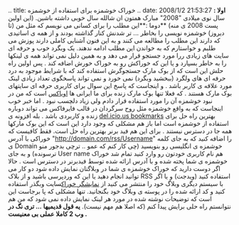.. title: خوراک خوشمزه برای استفاده از خوشمزه .. date: 2008/1/2 21:53:27
**اولا :** سال نوی میلادی "2008" مبارک همتون ان شالله سال خوبی داشته
باشین. (این اولین پست 2008 ی منه) **دوما :**این مطلب را برای کسانی می
نویسم که مثل من (تا دیروز) خوشمزه نویسی را بخاطر ... تر شدنش کنار گذاشته
بودند و از همه ی اساتیدی که دارند این مطلب را مطالعه می کنند و به این
فنون آشنایی کاملی دارند پوزش می طلبم و خواستارم که به خواندن این مطلب
ادامه ندهند. یک وبگرد خوب و حرفه ای سایت های زیادی ررا مورد جستجو قرار
می دهد و به همین دلیل نمی تواند همه ی لینکها را به خاطر بسپارد و یا این
که خوراکش رو به خوراک خورش اضافه کند . پس اولین راه حلش این است که از
بوک مارک جستجوگرش استفاده کند که با شرایط موجود به درد حرفه ای های ولگرد
(ببخشید وبگرد) نمی خورد و نمی تواند پاسخگوی تعداد زیادی لینک مورد علاقه
ی کاربر باشد . و اینجاست که پاسخ این سوال برای کاربری حرفه ای سایتهای
بوک مارک هستند . که فعلا تنها بوک مارک زنده برای ما ایرانی ها
[اویاکس](http://oyax.com/) است که من در نبود خوشمزه آن را مورد استفاده
قرار دادم ولی زیاد دلچسب نبود . اما خبر خوب اینجاست که به واقع خوشمزه
مثل روح سرگردان در قالب فایرفاکس می تواند دوباره زنده و کاربردی باشد .
بله افزونه ی [del.icio.us
bookmarks](https://addons.mozilla.org/en-US/firefox/addon/3615) بهترین
راه حل برای استفاده از خوشمزه است اما باز هم مشکلی که وجود دارد این است
که این بوک مارکها همه جا در دسترس نیستند . برای این هم فید برنر بهترین
راه حل است. فقط کافیست که خوراکی با آدرس
"http://domain.com/rss/Username" را اضافه کنید که به جای کلمه ی Domain
خوشمزه ی انگلیسی رو بنویسید (چی کار کنم که عمو .. ترچی بدجور منو
ترسونده) و به جای User name هم نام کاربری خودتون رو وارد کنید تمام شد
خوراک خوشمزه ی شما پخته شده و با آدرس ارائه شده توسط فیدبرنر در دسترس
است . حالا اگر دوست دارید که خوراک خوشمزه ی شما در وبلاگتان نمایش داده
شود دو کار می توانید انجام دهید یا این که وردپرسی باشید و از بلاک RSS
استفاده کنید (ویدجت) و یا اگر با سیستم دیگری وبلاگ خود را منتشر می کنید
از [نمایشگر خوراک](http://www.webgozar.com/feedreader/code.aspx)سایت
وبگذر استفاده کنید و کد ارائه شده را در پوسته ی وبلاگ خود بگنجانید. تنها
مشکلی که پا برجاست این است که توضیحات نوشته شده در مورد هر لینک نمایش
داده نمی شود که من هم نتوانستم راه حلی برایش پیدا کنم (که اصلا هم مهم
نیست). **یه قول قدیمیها ... تری نگ در وب 2 کاملا عملی بی معنیست .**
